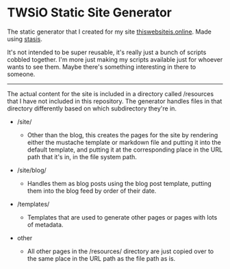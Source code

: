 # TWSiO Static Site Generator

The static generator that I created for my site [thiswebsiteis.online](https://thiswebsiteis.online). Made using [stasis](https://github.com/magnars/stasis).

It's not intended to be super reusable, it's really just a bunch of scripts cobbled together. I'm more just making my scripts available just for whoever wants to see them. Maybe there's something interesting in there to someone.

---

The actual content for the site is included in a directory called /resources that I have not included in this repository. The generator handles files in that directory differently based on which subdirectory they're in.

- /site/
    - Other than the blog, this creates the pages for the site by rendering either the mustache template or markdown file and putting it into the default template, and putting it at the corresponding place in the URL path that it's in, in the file system path.

- /site/blog/
    - Handles them as blog posts using the blog post template, putting them into the blog feed by order of their date.

- /templates/
    - Templates that are used to generate other pages or pages with lots of metadata.

- other
    - All other pages in the /resources/ directory are just copied over to the same place in the URL path as the file path as is.
